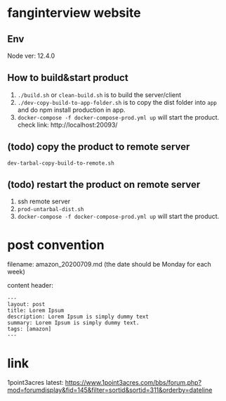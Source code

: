 # fanginterview website

## Env
Node ver: 12.4.0

## How to build&start product
1. `./build.sh` or `clean-build.sh` is to build the server/client  
2. `./dev-copy-build-to-app-folder.sh` is to copy the dist folder into `app` and do npm install production in app.
3. `docker-compose -f docker-compose-prod.yml up` will start the product. 
check link: http://localhost:20093/

## (todo) copy the product to remote server
`dev-tarbal-copy-build-to-remote.sh`

## (todo) restart the product on remote server
1. ssh remote server
2. `prod-untarbal-dist.sh`
3. `docker-compose -f docker-compose-prod.yml up` will start the product. 


# post convention
filename: amazon_20200709.md  (the date should be Monday for each week)

content header:
```
---
layout: post
title: Lorem Ipsum
description: Lorem Ipsum is simply dummy text
summary: Lorem Ipsum is simply dummy text.
tags: [amazon]
---
```

# link
1point3acres latest:
https://www.1point3acres.com/bbs/forum.php?mod=forumdisplay&fid=145&filter=sortid&sortid=311&orderby=dateline